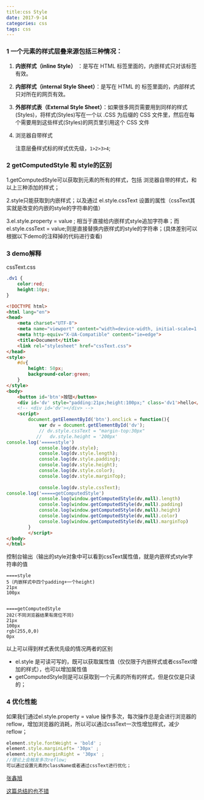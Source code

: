 ```yaml
---
title:css Style
date: 2017-9-14
categories: css
tags: css
---
```


### 1 一个元素的样式层叠来源包括三种情况：

1. **内嵌样式（inline Style）** ：是写在 HTML 标签里面的，内嵌样式只对该标签有效。

2. **内部样式（internal Style Sheet）**：是写在 HTML 的 标签里面的，内部样式只对所在的网页有效。

3. **外部样式表（External Style Sheet）**：如果很多网页需要用到同样的样式(Styles)，将样式(Styles)写在一个以 .CSS 为后缀的 CSS 文件里，然后在每个需要用到这些样式(Styles)的网页里引用这个 CSS 文件

4. 浏览器自带样式

   注意层叠样式标的样式优先级，`1>2>3>4`;

### 2 getComputedStyle 和 style的区别 

  1.getComputedStyle可以获取到元素的所有的样式，包括 浏览器自带的样式，和以上三种添加的样式；

  2.style只能获取到内嵌样式；以及通过 el.style.cssText 设置的属性（cssText其实就是改变的内嵌的style的字符串的值）

  3.el.style.property = value ; 相当于直接给内嵌样式style追加字符串；而el.style.cssText = value;则是直接替换内嵌样式的style的字符串；(具体差别可以根据以下demo的注释掉的代码进行查看)

### 3 demo解释

cssText.css

```css
.dv1 {
    color:red;
    height:10px;
}
```

```html
<!DOCTYPE html>
<html lang="en">
<head>
    <meta charset="UTF-8">
    <meta name="viewport" content="width=device-width, initial-scale=1.0">
    <meta http-equiv="X-UA-Compatible" content="ie=edge">
    <title>Document</title>
    <link rel="stylesheet" href="cssText.css">
</head>
<style>
    #dv{
        height: 50px;
        background-color:green;
    }
</style>
<body>
    <button id='btn'>按钮</button>
    <div id='dv' style="padding:21px;height:100px;" class='dv1'>hello</div>
    <!-- <div id='dv'></div> -->
    <script>
        document.getElementById('btn').onclick = function(){
            var dv = document.getElementById('dv');
            // dv.style.cssText = "margin-top:30px"
	       //   dv.style.height = '200px'
console.log('=====style')
            console.log(dv.style);
            console.log(dv.style.length);
            console.log(dv.style.padding);
            console.log(dv.style.height);
            console.log(dv.style.color);
            console.log(dv.style.marginTop);
          
            console.log(dv.style.cssText);
console.log('=====getComputedStyle')
            console.log(window.getComputedStyle(dv,null).length)
            console.log(window.getComputedStyle(dv,null).padding)
            console.log(window.getComputedStyle(dv,null).height)
            console.log(window.getComputedStyle(dv,null).color)
            console.log(window.getComputedStyle(dv,null).marginTop)
        }
        </script>
</body>
</html>
```

控制台输出（输出的style对象中可以看到cssText属性值，就是内嵌样式style字符串的值

```
====style
5（内嵌样式中四个padding+一个height)
21px
100px


====getComputedStyle
282(不同浏览器结果有席位不同)
21px
100px
rgb(255,0,0)
0px
```

以上可以得到样式表优先级的情况两者的区别

* el.style 是可读可写的，既可以获取属性值（仅仅限于内嵌样式或者cssText增加的样式），也可以增加属性值
* getComputedStyle则是可以获取到一个元素的所有的样式，但是仅仅是只读的；

### 4 优化性能

如果我们通过el.style.property = value 操作多次，每次操作总是会进行浏览器的reflow，增加浏览器的消耗，所以可以通过cssText一次性增加样式，减少reflow；

```javascript
element.style.fontWeight = 'bold' ;
element.style.marginLeft= '30px' ;
element.style.marginRight = '30px' ;
//理论上会触发多次reflow;
可以通过设置元素的className或者通过cssText进行优化；
```



[张鑫旭](http://www.zhangxinxu.com/wordpress/2012/05/getcomputedstyle-js-getpropertyvalue-currentstyle/)

[这篇总结的也不错](https://xdlrt.github.io/2017/01/30/2017-01-30/)